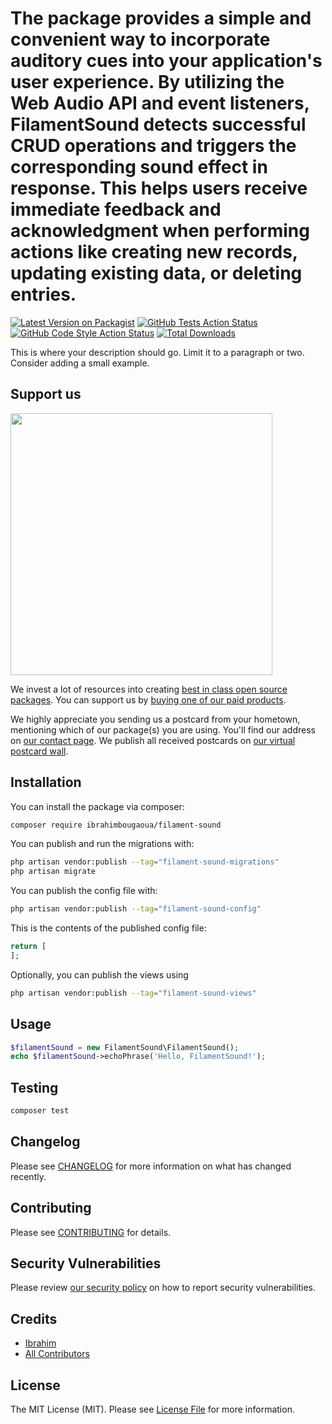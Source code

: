 # The package provides a simple and convenient way to incorporate auditory cues into your application's user experience. By utilizing the Web Audio API and event listeners, FilamentSound detects successful CRUD operations and triggers the corresponding sound effect in response. This helps users receive immediate feedback and acknowledgment when performing actions like creating new records, updating existing data, or deleting entries.

[![Latest Version on Packagist](https://img.shields.io/packagist/v/ibrahimbougaoua/filament-sound.svg?style=flat-square)](https://packagist.org/packages/ibrahimbougaoua/filament-sound)
[![GitHub Tests Action Status](https://img.shields.io/github/actions/workflow/status/ibrahimbougaoua/filament-sound/run-tests.yml?branch=main&label=tests&style=flat-square)](https://github.com/ibrahimbougaoua/filament-sound/actions?query=workflow%3Arun-tests+branch%3Amain)
[![GitHub Code Style Action Status](https://img.shields.io/github/actions/workflow/status/ibrahimbougaoua/filament-sound/fix-php-code-style-issues.yml?branch=main&label=code%20style&style=flat-square)](https://github.com/ibrahimbougaoua/filament-sound/actions?query=workflow%3A"Fix+PHP+code+style+issues"+branch%3Amain)
[![Total Downloads](https://img.shields.io/packagist/dt/ibrahimbougaoua/filament-sound.svg?style=flat-square)](https://packagist.org/packages/ibrahimbougaoua/filament-sound)

This is where your description should go. Limit it to a paragraph or two. Consider adding a small example.

## Support us

[<img src="https://github-ads.s3.eu-central-1.amazonaws.com/filament-sound.jpg?t=1" width="419px" />](https://spatie.be/github-ad-click/filament-sound)

We invest a lot of resources into creating [best in class open source packages](https://spatie.be/open-source). You can support us by [buying one of our paid products](https://spatie.be/open-source/support-us).

We highly appreciate you sending us a postcard from your hometown, mentioning which of our package(s) you are using. You'll find our address on [our contact page](https://spatie.be/about-us). We publish all received postcards on [our virtual postcard wall](https://spatie.be/open-source/postcards).

## Installation

You can install the package via composer:

```bash
composer require ibrahimbougaoua/filament-sound
```

You can publish and run the migrations with:

```bash
php artisan vendor:publish --tag="filament-sound-migrations"
php artisan migrate
```

You can publish the config file with:

```bash
php artisan vendor:publish --tag="filament-sound-config"
```

This is the contents of the published config file:

```php
return [
];
```

Optionally, you can publish the views using

```bash
php artisan vendor:publish --tag="filament-sound-views"
```

## Usage

```php
$filamentSound = new FilamentSound\FilamentSound();
echo $filamentSound->echoPhrase('Hello, FilamentSound!');
```

## Testing

```bash
composer test
```

## Changelog

Please see [CHANGELOG](CHANGELOG.md) for more information on what has changed recently.

## Contributing

Please see [CONTRIBUTING](CONTRIBUTING.md) for details.

## Security Vulnerabilities

Please review [our security policy](../../security/policy) on how to report security vulnerabilities.

## Credits

- [Ibrahim](https://github.com/ibrahimBougaoua)
- [All Contributors](../../contributors)

## License

The MIT License (MIT). Please see [License File](LICENSE.md) for more information.
